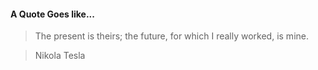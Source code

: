 #### A Quote Goes like...
>  The present is theirs; the future, for which I really worked, is mine.

> Nikola Tesla